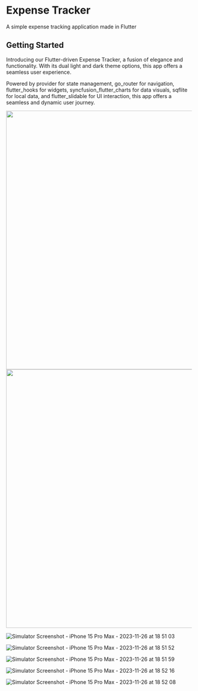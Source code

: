 # Expense Tracker

A simple expense tracking application made in Flutter

## Getting Started

Introducing our Flutter-driven Expense Tracker, a fusion of elegance and functionality. With its dual light and dark theme options, this app offers a seamless user experience.

Powered by provider for state management, go_router for navigation, flutter_hooks for widgets, syncfusion_flutter_charts for data visuals, sqflite for local data, and flutter_slidable for UI interaction, this app offers a seamless and dynamic user journey.


<img src ="https://github.com/bunnyjaura/expense_tracker/assets/65805179/a7494dc6-c329-48b3-80d1-1bd047d7b194" height='700'> <img src ="https://github.com/bunnyjaura/expense_tracker/assets/65805179/8bdf7b5e-840c-48e3-80ef-9e23495e6dad" height='700'>

![Simulator Screenshot - iPhone 15 Pro Max - 2023-11-26 at 18 51 03](https://github.com/bunnyjaura/expense_tracker/assets/65805179/8bdf7b5e-840c-48e3-80ef-9e23495e6dad)

![Simulator Screenshot - iPhone 15 Pro Max - 2023-11-26 at 18 51 52](https://github.com/bunnyjaura/expense_tracker/assets/65805179/d0281aa3-3e9b-4b7c-88bd-daf689f5fc27)

![Simulator Screenshot - iPhone 15 Pro Max - 2023-11-26 at 18 51 59](https://github.com/bunnyjaura/expense_tracker/assets/65805179/21287f14-20cf-4dfd-a860-ffa443826001)

![Simulator Screenshot - iPhone 15 Pro Max - 2023-11-26 at 18 52 16](https://github.com/bunnyjaura/expense_tracker/assets/65805179/a1dad8bf-0ab4-427c-9395-bf14b192f825)

![Simulator Screenshot - iPhone 15 Pro Max - 2023-11-26 at 18 52 08](https://github.com/bunnyjaura/expense_tracker/assets/65805179/cee44947-9b5a-42d4-bbea-190e28b3464b)
